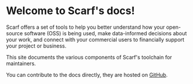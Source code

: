 # Welcome to Scarf's docs!

Scarf offers a set of tools to help you better understand how your open-source software (OSS) is being used, make data-informed decisions about your work, and connect with your commercial users to financially support your project or business.

This site documents the various components of Scarf's toolchain for maintainers.

You can contribute to the docs directly, they are hosted on [GitHub](https://github.com/scarf-sh/docs).

